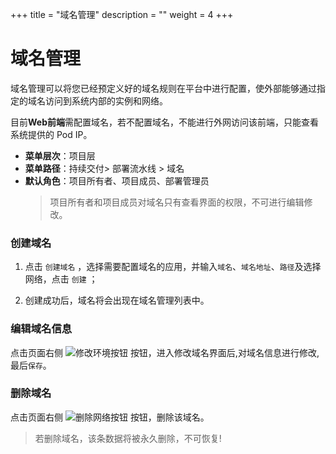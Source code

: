 ﻿+++
title = "域名管理"
description = ""
weight = 4
+++


# 域名管理

域名管理可以将您已经预定义好的域名规则在平台中进行配置，使外部能够通过指定的域名访问到系统内部的实例和网络。

目前**Web前端**需配置域名，若不配置域名，不能进行外网访问该前端，只能查看系统提供的 Pod IP。

  - **菜单层次**：项目层
  - **菜单路径**：持续交付> 部署流水线 > 域名
  - **默认角色**：项目所有者、项目成员、部署管理员
    <blockquote class="note">
         项目所有者和项目成员对域名只有查看界面的权限，不可进行编辑修改。
      </blockquote>

### 创建域名

 1. 点击 `创建域名` ，选择需要配置域名的应用，并输入`域名`、`域名地址`、`路径`及选择网络，点击 `创建` ；

 1. 创建成功后，域名将会出现在域名管理列表中。

### 编辑域名信息

点击页面右侧 ![修改环境按钮](/docs/user-guide/deployment-pipeline/image/修改环境按钮.png) 按钮，进入修改域名界面后,对域名信息进行修改,最后`保存`。

### 删除域名

点击页面右侧 ![删除网络按钮](/docs/user-guide/deployment-pipeline/image/删除网络按钮.png) 按钮，删除该域名。
<blockquote class="warning">
         若删除域名，该条数据将被永久删除，不可恢复!
      </blockquote>
